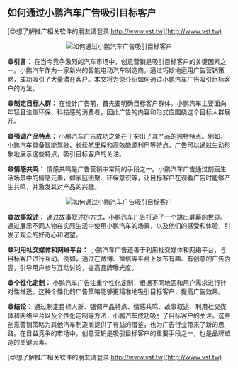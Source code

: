 ## **如何通过小鹏汽车广告吸引目标客户**

[😍想了解推广相关软件的朋友请登录 http://www.vst.tw](http://www.vst.tw)

 <center><img src="https://vst.tw/MP4/tuiguang/png/1.png" alt="如何通过小鹏汽车广告吸引目标客户"></center>

**😄引言：**
在当今竞争激烈的汽车市场中，创意营销是吸引目标客户的关键因素之一。小鹏汽车作为一家新兴的智能电动汽车制造商，通过巧妙地运用广告营销策略，成功吸引了大量潜在客户。本文将为您介绍如何通过小鹏汽车广告吸引目标客户的方法。

**😄制定目标人群：**
在设计广告前，首先要明确目标客户群体。小鹏汽车主要面向年轻且注重环保、科技感的消费者，因此广告的内容和形式应围绕这个目标人群展开。

**😄强调产品特点：**
小鹏汽车广告成功之处在于突出了其产品的独特特点。例如，小鹏汽车具备智能驾驶、长续航里程和高效能源利用等特点，广告可以通过生动形象地展示这些特点，吸引目标客户的关注。

**😄情感共鸣：**
情感共鸣是广告营销中常用的手段之一。小鹏汽车广告通过刻画生活场景中的情感元素，如家庭团聚、环保意识等，让目标客户在观看广告时能够产生共鸣，并激发其对产品的兴趣。

 <center><img src="https://vst.tw/MP4/tuiguang/png/5.png" alt="如何通过小鹏汽车广告吸引目标客户"></center>

**😄故事叙述：**
通过故事叙述的方式，小鹏汽车广告打造了一个跳出屏幕的世界。通过展示不同人物在实际生活中使用小鹏汽车的场景，以及他们的感受和体验，引发了观众的好奇心和渴望。

**😄利用社交媒体和网络平台：**
小鹏汽车广告还善于利用社交媒体和网络平台，与目标客户进行互动。例如，通过在微博、微信等平台上发布有趣、有创意的广告内容，引导用户参与互动讨论，提高品牌曝光度。

**😄个性化定制：**
小鹏汽车广告注重个性化定制，根据不同地区和用户需求进行针对性推送。这种个性化的广告策略能够更精准地吸引目标客户，提高广告效果。

**😄结论：**
通过制定目标人群、强调产品特点、情感共鸣、故事叙述、利用社交媒体和网络平台以及个性化定制等方法，小鹏汽车成功吸引了目标客户的关注。这些创意营销策略为其他汽车制造商提供了有益的借鉴，也为广告行业带来了新的思路。在日益竞争的市场中，创意营销是吸引目标客户的重要手段之一，也是品牌塑造的关键因素。

[😍想了解推广相关软件的朋友请登录 http://www.vst.tw](http://www.vst.tw)




